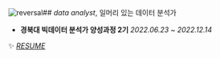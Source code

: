 ![reversal](https://capsule-render.vercel.app/api?type=rect&text=RECT&fontAlign=30&fontSize=30&desc=Use%20theme&descAlign=60&descAlignY=50&theme=radical)## *data analyst*, 일머리 있는 데이터 분석가   

* **경북대 빅데이터 분석가 양성과정 2기** <I>2022.06.23 ~ 2022.12.14</I>   



✨  <I>[RESUME](https://www.notion.so/a2076eec40344a688018b7760146d863)</I>    
 




